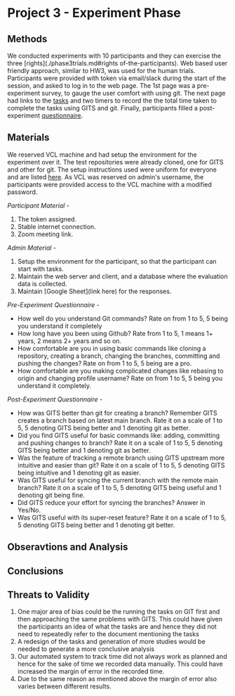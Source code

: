 # Project 3 - Experiment Phase

## Methods

We conducted experiments with 10 participants and they can exercise the three [rights](./phase3trials.md#rights of-the-participants). Web based user friendly approach, similar to HW3, was used for the human trials. Participants were provided with token via email/slack during the start of the session, and asked to log in to the web page. The 1st page was a pre-experiment survey, to gauge the user comfort with using git. The next page had links to the [tasks](./phase3trials.md#Experiment) and two timers to record the the total time taken to complete the tasks using GITS and git. Finally, participants filled a post-experiment [questionnaire](https://forms.gle/cvH3f6aYvojgsyVv5).

## Materials

We reserved VCL machine and had setup the environment for the experiment over it. The test repositories were already cloned, one for GITS and other for git. The setup instructions used were uniform for everyone and are listed [here](./phase3trials.md#vcl-steps). As VCL was reserved on admin's username, the participants were provided access to the VCL machine with a modified password.

*Participant Material -*

1. The token assigned.
2. Stable internet connection.
3. Zoom meeting link.

*Admin Material -*
  
 1. Setup the environment for the participant, so that the participant can start with tasks.
 2. Maintain the web server and client, and a database where the evaluation data is collected.
 3. Maintain [Google Sheet](link here) for the responses.

*Pre-Experiment Questionnaire -*

 - How well do you understand Git commands? Rate on from 1 to 5, 5 being you understand it completely
 - How long have you been using Github? Rate from 1 to 5, 1 means 1+ years, 2 means 2+ years and so on.
 - How comfortable are you in using basic commands like cloning a repository, creating a branch, changing the branches, committing and pushing the changes? Rate on from 1 to 5, 5 being are a pro.
 - How comfortable are you making complicated changes like rebasing to origin and changing profile username? Rate on from 1 to 5, 5 being you understand it completely.

*Post-Experiment Questionnaire -*

  - How was GITS better than git for creating a branch? Remember GITS creates a branch based on latest main branch. Rate it on a scale of 1 to 5, 5 denoting GITS being better and 1 denoting git as better.
  - Did you find GITS useful for basic commands like: adding, committing and pushing changes to branch? Rate it on a scale of 1 to 5, 5 denoting GITS being better and 1 denoting git as better.
  - Was the feature of tracking a remote branch using GITS upstream more intuitive and easier than git? Rate it on a scale of 1 to 5, 5 denoting GITS being intuitive and 1 denoting git as easier.
  - Was GITS useful for syncing the current branch with the remote main branch? Rate it on a scale of 1 to 5, 5 denoting GITS being useful and 1 denoting git being fine.
  - Did GITS reduce your effort for syncing the branches? Answer in Yes/No.
  - Was GITS useful with its super-reset feature? Rate it on a scale of 1 to 5, 5 denoting GITS being better and 1 denoting git better.

## Obseravtions and Analysis

## Conclusions

## Threats to Validity

1. One major area of bias could be the running the tasks on GIT first and then approaching the same problems with GITS. This could have given the participants an idea of what the tasks are and hence they did not need to repeatedly refer to the document mentioning the tasks
2. A redesign of the tasks and generation of more studies would be needed to generate a more conclusive analysis
3. Our automated system to track time did not always work as planned and hence for the sake of time we recorded data manually. This could have increased the margin of error in the recorded time.
4. Due to the same reason as mentioned above the margin of error also varies between different results.

